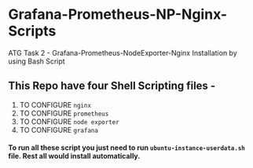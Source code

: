 # Grafana-Prometheus-NP-Nginx-Scripts
ATG Task 2 - Grafana-Prometheus-NodeExporter-Nginx Installation by using Bash Script

## This Repo have four Shell Scripting files -
1. TO CONFIGURE `nginx`
2. TO CONFIGURE `prometheus`
3. TO CONFIGURE `node exporter`
4. TO CONFIGURE `grafana`

#### To run all these script you just need to run `ubuntu-instance-userdata.sh` file. Rest all would install automatically.



